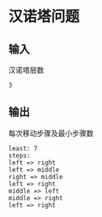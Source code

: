 # 汉诺塔问题
## 输入
汉诺塔层数
```
3
```
## 输出
每次移动步骤及最小步骤数
```
least: 7
steps:
left => right
left => middle
right => middle
left => right
middle => left
middle => right
left => right
```